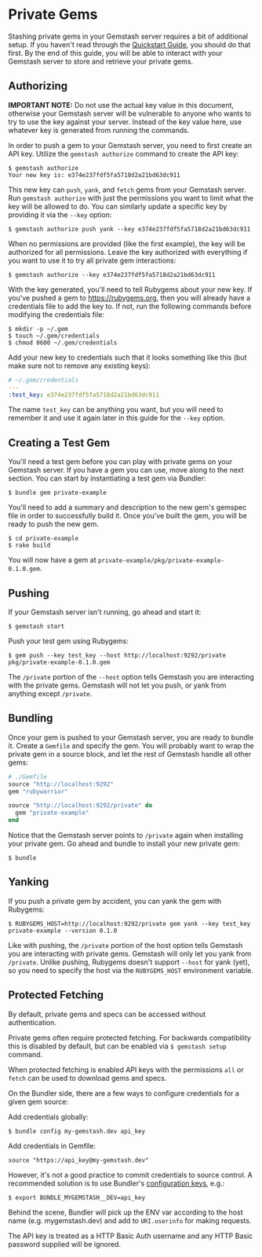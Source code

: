 <!--Automatically generated by Pandoc -->
Private Gems
============

Stashing private gems in your Gemstash server requires a bit of additional setup. If you haven't read through the [Quickstart Guide](../README.md#quickstart-guide), you should do that first. By the end of this guide, you will be able to interact with your Gemstash server to store and retrieve your private gems.

Authorizing
-----------

**IMPORTANT NOTE:** Do not use the actual key value in this document, otherwise your Gemstash server will be vulnerable to anyone who wants to try to use the key against your server. Instead of the key value here, use whatever key is generated from running the commands.

In order to push a gem to your Gemstash server, you need to first create an API key. Utilize the `gemstash authorize` command to create the API key:

    $ gemstash authorize
    Your new key is: e374e237fdf5fa5718d2a21bd63dc911

This new key can `push`, `yank`, and `fetch` gems from your Gemstash server. Run `gemstash authorize` with just the permissions you want to limit what the key will be allowed to do. You can similarly update a specific key by providing it via the `--key` option:

    $ gemstash authorize push yank --key e374e237fdf5fa5718d2a21bd63dc911

When no permissions are provided (like the first example), the key will be authorized for all permissions. Leave the key authorized with everything if you want to use it to try all private gem interactions:

    $ gemstash authorize --key e374e237fdf5fa5718d2a21bd63dc911

With the key generated, you'll need to tell Rubygems about your new key. If you've pushed a gem to https://rubygems.org, then you will already have a credentials file to add the key to. If not, run the following commands before modifying the credentials file:

    $ mkdir -p ~/.gem
    $ touch ~/.gem/credentials
    $ chmod 0600 ~/.gem/credentials

Add your new key to credentials such that it looks something like this (but make sure not to remove any existing keys):

``` yaml
# ~/.gem/credentials
---
:test_key: e374e237fdf5fa5718d2a21bd63dc911
```

The name `test_key` can be anything you want, but you will need to remember it and use it again later in this guide for the `--key` option.

Creating a Test Gem
-------------------

You'll need a test gem before you can play with private gems on your Gemstash server. If you have a gem you can use, move along to the next section. You can start by instantiating a test gem via Bundler:

    $ bundle gem private-example

You'll need to add a summary and description to the new gem's gemspec file in order to successfully build it. Once you've built the gem, you will be ready to push the new gem.

    $ cd private-example
    $ rake build

You will now have a gem at `private-example/pkg/private-example-0.1.0.gem`.

Pushing
-------

If your Gemstash server isn't running, go ahead and start it:

    $ gemstash start

Push your test gem using Rubygems:

    $ gem push --key test_key --host http://localhost:9292/private pkg/private-example-0.1.0.gem

The `/private` portion of the `--host` option tells Gemstash you are interacting with the private gems. Gemstash will not let you push, or yank from anything except `/private`.

Bundling
--------

Once your gem is pushed to your Gemstash server, you are ready to bundle it. Create a `Gemfile` and specify the gem. You will probably want to wrap the private gem in a source block, and let the rest of Gemstash handle all other gems:

``` ruby
# ./Gemfile
source "http://localhost:9292"
gem "rubywarrior"

source "http://localhost:9292/private" do
  gem "private-example"
end
```

Notice that the Gemstash server points to `/private` again when installing your private gem. Go ahead and bundle to install your new private gem:

    $ bundle

Yanking
-------

If you push a private gem by accident, you can yank the gem with Rubygems:

    $ RUBYGEMS_HOST=http://localhost:9292/private gem yank --key test_key private-example --version 0.1.0

Like with pushing, the `/private` portion of the host option tells Gemstash you are interacting with private gems. Gemstash will only let you yank from `/private`. Unlike pushing, Rubygems doesn't support `--host` for yank (yet), so you need to specify the host via the `RUBYGEMS_HOST` environment variable.

Protected Fetching
------------------

By default, private gems and specs can be accessed without authentication.

Private gems often require protected fetching. For backwards compatibility this is disabled by default, but can be enabled via `$ gemstash setup` command.

When protected fetching is enabled API keys with the permissions `all` or `fetch` can be used to download gems and specs.

On the Bundler side, there are a few ways to configure credentials for a given gem source:

Add credentials globally:

    $ bundle config my-gemstash.dev api_key

Add credentials in Gemfile:

    source "https://api_key@my-gemstash.dev"

However, it's not a good practice to commit credentials to source control. A recommended solution is to use Bundler's [configuration keys](http://bundler.io/man/bundle-config.1.html#CONFIGURATION-KEYS), e.g.:

    $ export BUNDLE_MYGEMSTASH__DEV=api_key

Behind the scene, Bundler will pick up the ENV var according to the host name (e.g. mygemstash.dev) and add to `URI.userinfo` for making requests.

The API key is treated as a HTTP Basic Auth username and any HTTP Basic password supplied will be ignored.

